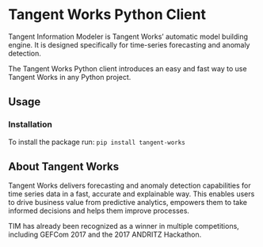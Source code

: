 # Tangent Works Python Client

Tangent Information Modeler is Tangent Works’ automatic model building engine. It is designed specifically for time-series forecasting and anomaly detection.

The Tangent Works Python client introduces an easy and fast way to use Tangent Works in any Python project.

## Usage

### Installation

To install the package run: `pip install tangent-works`

## About Tangent Works

Tangent Works delivers forecasting and anomaly detection capabilities for time series data in a fast, accurate and explainable way. This enables users to drive business value from predictive analytics, empowers them to take informed decisions and helps them improve processes.

TIM has already been recognized as a winner in multiple competitions, including GEFCom 2017 and the 2017 ANDRITZ Hackathon.
